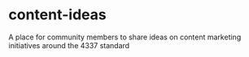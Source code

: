 # content-ideas
A place for community members to share ideas on content marketing initiatives around the 4337 standard 
